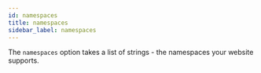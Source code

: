 ```yaml
---
id: namespaces
title: namespaces
sidebar_label: namespaces
---
```


The `namespaces` option takes a list of strings - the namespaces your website supports.
